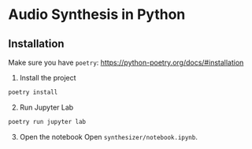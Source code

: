# Audio Synthesis in Python

## Installation

Make sure you have `poetry`: https://python-poetry.org/docs/#installation

1. Install the project
```sh
poetry install
``` 


2. Run Jupyter Lab
```sh
poetry run jupyter lab
``` 

3. Open the notebook
Open `synthesizer/notebook.ipynb`.

